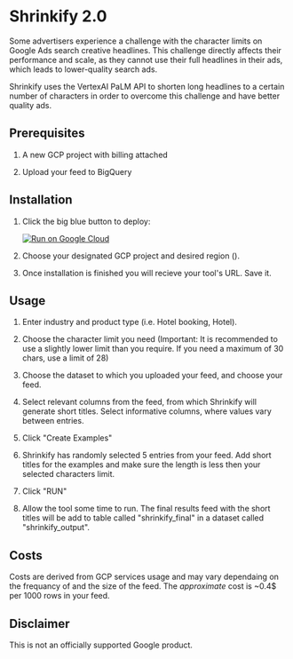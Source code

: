 # Shrinkify 2.0
Some advertisers experience a challenge with the character limits on Google Ads search creative headlines. 
This challenge directly affects their performance and scale, as they cannot use their full headlines in their ads, which leads to lower-quality search ads.

Shrinkify uses the VertexAI PaLM API to shorten long headlines to a certain number of characters in order to overcome this challenge and have better quality ads.

## Prerequisites

1. A new GCP project with billing attached

1. Upload your feed to BigQuery


## Installation

1. Click the big blue button to deploy:
   
   [![Run on Google Cloud](https://deploy.cloud.run/button.svg)](https://deploy.cloud.run)

1. Choose your designated GCP project and desired region ().

1. Once installation is finished you will recieve your tool's URL. Save it.


## Usage

1. Enter industry and product type (i.e. Hotel booking, Hotel).

1. Choose the character limit you need (Important: It is recommended to use a slightly lower limit than you require. If you need a maximum of 30 chars, use a limit of 28)

1. Choose the dataset to which you uploaded your feed, and choose your feed.

1. Select relevant columns from the feed, from which Shrinkify will generate short titles. Select informative columns, where values vary between entries.

1. Click "Create Examples"

1. Shrinkify has randomly selected 5 entries from your feed. Add short titles for the examples and make sure the length is less then your selected characters limit.

1. Click "RUN"

1. Allow the tool some time to run. The final results feed with the short titles will be add to table called "shrinkify_final" in a dataset called "shrinkify_output".


## Costs

Costs are derived from GCP services usage and may vary dependaing on the frequancy of and the size of the feed.
The *approximate* cost is ~0.4$ per 1000 rows in your feed.

## Disclaimer
This is not an officially supported Google product.